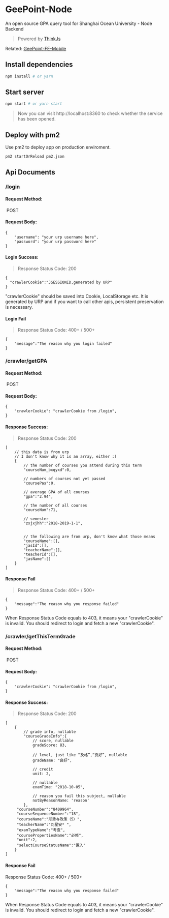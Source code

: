 # GeePoint-Node

An open source GPA query tool for Shanghai Ocean University - Node Backend
> Powered by [ThinkJs](https://thinkjs.org/) 

Related: [GeePoint-FE-Mobile](https://github.com/GeekClub-SHOU/GeePoint-FE-Mobile)



## Install dependencies

```bash
npm install # or yarn
```



## Start server

```bash
npm start # or yarn start
```
> Now you can visit http://localhost:8360 to check whether the service has been opened.



## Deploy with pm2

Use pm2 to deploy app on production enviroment.

```bash
pm2 startOrReload pm2.json
```



## Api Documents

### /login 

#### Request Method:

​	POST

#### Request Body:

```json5
{
    "username": "your urp username here",
    "password": "your urp password here"
}
```
#### Login Success:

>  Response Status Code: 200

```json5
{
  "crawlerCookie":"JSESSIONID,generated by URP"
}
```

"crawlerCookie" should be saved into Cookie, LocalStorage etc. It is generated by URP and if you want to call other apis, persistent preservation is necessary.

#### Login Fail

> Response Status Code: 400+ / 500+ 

```json5
{
    "message":"The reason why you login failed"
}
```



### /crawler/getGPA

#### Request Method:

​	POST

#### Request Body:

```json5
{
    "crawlerCookie": "crawlerCookie from /login",
}
```

#### Response Success:

>  Response Status Code: 200

```json5
[
    // this data is from urp
    // I don't know why it is an array, either :(
    {
        // the number of courses you attend during this term
        "courseNum_bxqyxd":0, 
        
        // numbers of courses not yet passed
        "coursePas":0, 
        
        // average GPA of all courses
        "gpa":"2.94", 
        
        // the number of all courses
        "courseNum":71, 

        // semester
        "zxjxjhh":"2018-2019-1-1", 
        
        
        // the following are from urp, don't know what those means
        "courseName":[],
        "jasId":[], 
        "teacherName":[],
        "teacherId":[],
        "jasName":[]
    }
]
```

#### Response Fail

> Response Status Code: 400+ / 500+ 

```json5
{
    "message":"The reason why you response failed"
}
```

When Response Status Code equals to 403, it means your "crawlerCookie" is invalid. You should redirect to login and fetch a new "crawlerCookie".



### /crawler/getThisTermGrade

#### Request Method:

​	POST

#### Request Body:

```json5
{
    "crawlerCookie": "crawlerCookie from /login",
}
```

#### Response Success:

>  Response Status Code: 200

```json5
[
    {
        // grade info, nullable
        "courseGradeInfo":{
            // score, nullable
            gradeScore: 83, 
            
            // level, just like “及格”,“良好”, nullable
            gradeName: "良好",
            
            // credit
            unit: 2, 
            
            // nullable
            examTime: "2018-10-05",
            
            // reason you fail this subject, nullable
            notByReasonName: 'reason'
        },
     "courseNumber":"8409964",
     "courseSequenceNumber":"18",
     "courseName":"形势与政策（5）",
     "teacherName":"刘星安* ",
     "examTypeName":"考查",
     "coursePropertiesName":"必修",
     "unit":2,
     "selectCourseStatusName":"置入"
    }
]
```

#### Response Fail

Response Status Code: 400+ / 500+ 

```json5
{
    "message":"The reason why you response failed"
}
```

When Response Status Code equals to 403, it means your "crawlerCookie" is invalid. You should redirect to login and fetch a new "crawlerCookie".

